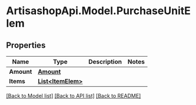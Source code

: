 # ArtisashopApi.Model.PurchaseUnitElem

## Properties

Name | Type | Description | Notes
------------ | ------------- | ------------- | -------------
**Amount** | [**Amount**](Amount.md) |  | 
**Items** | [**List&lt;ItemElem&gt;**](ItemElem.md) |  | 

[[Back to Model list]](../README.md#documentation-for-models) [[Back to API list]](../README.md#documentation-for-api-endpoints) [[Back to README]](../README.md)

